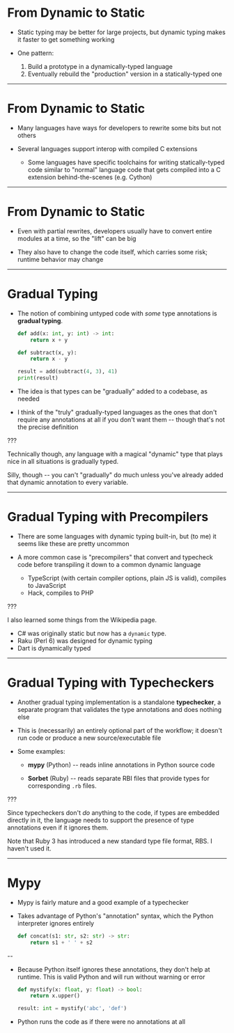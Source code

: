 # From Dynamic to Static

- Static typing may be better for large projects, but dynamic typing makes it faster to get something working

- One pattern:
  1. Build a prototype in a dynamically-typed language
  2. Eventually rebuild the "production" version in a statically-typed one

---

# From Dynamic to Static

- Many languages have ways for developers to rewrite some bits but not others

- Several languages support interop with compiled C extensions

    - Some languages have specific toolchains for writing statically-typed code similar to "normal" language code that gets compiled into a C extension behind-the-scenes (e.g. Cython)

---

# From Dynamic to Static

- Even with partial rewrites, developers usually have to convert entire modules at a time, so the "lift" can be big

- They also have to change the code itself, which carries some risk; runtime behavior may change

---

# Gradual Typing

- The notion of combining untyped code with *some* type annotations is **gradual typing**.

    ```python
    def add(x: int, y: int) -> int:
        return x + y

    def subtract(x, y):
        return x - y

    result = add(subtract(4, 3), 41)
    print(result)
    ```

- The idea is that types can be "gradually" added to a codebase, as needed

- I think of the "truly" gradually-typed languages as the ones that don't require any annotations at all if you don't want them -- though that's not the precise definition

???

Technically though, any language with a magical "dynamic" type that plays nice in all situations is gradually typed.

Silly, though -- you can't "gradually" do much unless you've already added that dynamic annotation to every variable.

---

# Gradual Typing with Precompilers

- There are some languages with dynamic typing built-in, but (to me) it seems like these are pretty uncommon

- A more common case is "precompilers" that convert and typecheck code before transpiling it down to a common dynamic language
    - TypeScript (with certain compiler options, plain JS is valid), compiles to JavaScript
    - Hack, compiles to PHP

???

I also learned some things from the Wikipedia page.
- C# was originally static but now has a `dynamic` type.
- Raku (Perl 6) was designed for dynamic typing
- Dart is dynamically typed

---

# Gradual Typing with Typecheckers

- Another gradual typing implementation is a standalone **typechecker**, a separate program that validates the type annotations and does nothing else

- This is (necessarily) an entirely optional part of the workflow; it doesn't run code or produce a new source/executable file

- Some examples:

    - **mypy** (Python) -- reads inline annotations in Python source code

    - **Sorbet** (Ruby) -- reads separate RBI files that provide types for corresponding `.rb` files.

???

Since typecheckers don't *do* anything to the code, if types are embedded directly in it, the language needs to support the presence of type annotations even if it ignores them.

Note that Ruby 3 has introduced a new standard type file format, RBS. I haven't used it.

---

# Mypy

- Mypy is fairly mature and a good example of a typechecker

- Takes advantage of Python's "annotation" syntax, which the Python interpreter ignores entirely

    ```python
    def concat(s1: str, s2: str) -> str:
        return s1 + ' ' + s2
    ```

--

- Because Python itself ignores these annotations, they don't help at runtime. This is valid Python and will run without warning or error

    ```python
    def mystify(x: float, y: float) -> bool:
        return x.upper()

    result: int = mystify('abc', 'def')
    ```

- Python runs the code as if there were no annotations at all
